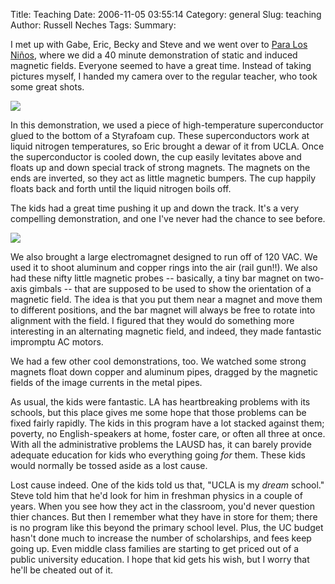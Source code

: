 Title: Teaching
Date: 2006-11-05 03:55:14
Category: general
Slug: teaching
Author: Russell Neches
Tags: 
Summary: 


I met up with Gabe, Eric, Becky and Steve and we went over to [Para Los
Ni&ntilde;os](http://www.paralosninos.org/), where we did a 40 minute
demonstration of static and induced magnetic fields. Everyone seemed to
have a great time. Instead of taking pictures myself, I handed my camera
over to the regular teacher, who took some great shots.

![](http://vort.org/media/images/super_conductor_levitation.png)

In this demonstration, we used a piece of high-temperature
superconductor glued to the bottom of a Styrafoam cup. These
superconductors work at liquid nitrogen temperatures, so Eric brought a
dewar of it from UCLA. Once the superconductor is cooled down, the cup
easily levitates above and floats up and down special track of strong
magnets. The magnets on the ends are inverted, so they act as little
magnetic bumpers. The cup happily floats back and forth until the liquid
nitrogen boils off.

The kids had a great time pushing it up and down the track. It's a very
compelling demonstration, and one I've never had the chance to see
before.

![](http://vort.org/media/images/impromtu_motors.png)

We also brought a large electromagnet designed to run off of 120 VAC. We
used it to shoot aluminum and copper rings into the air (rail gun!!). We
also had these nifty little magnetic probes -- basically, a tiny bar
magnet on two-axis gimbals -- that are supposed to be used to show the
orientation of a magnetic field. The idea is that you put them near a
magnet and move them to different positions, and the bar magnet will
always be free to rotate into alignment with the field. I figured that
they would do something more interesting in an alternating magnetic
field, and indeed, they made fantastic impromptu AC motors.

We had a few other cool demonstrations, too. We watched some strong
magnets float down copper and aluminum pipes, dragged by the magnetic
fields of the image currents in the metal pipes.

As usual, the kids were fantastic. LA has heartbreaking problems with
its schools, but this place gives me some hope that those problems can
be fixed fairly rapidly. The kids in this program have a lot stacked
against them; poverty, no English-speakers at home, foster care, or
often all three at once. With all the administrative problems the LAUSD
has, it can barely provide adequate education for kids who everything
going *for* them. These kids would normally be tossed aside as a lost
cause.

Lost cause indeed. One of the kids told us that, "UCLA is my *dream*
school." Steve told him that he'd look for him in freshman physics in a
couple of years. When you see how they act in the classroom, you'd never
question thier chances. But then I remember what they have in store for
them; there is no program like this beyond the primary school level.
Plus, the UC budget hasn't done much to increase the number of
scholarships, and fees keep going up. Even middle class families are
starting to get priced out of a public university education. I hope that
kid gets his wish, but I worry that he'll be cheated out of it.
